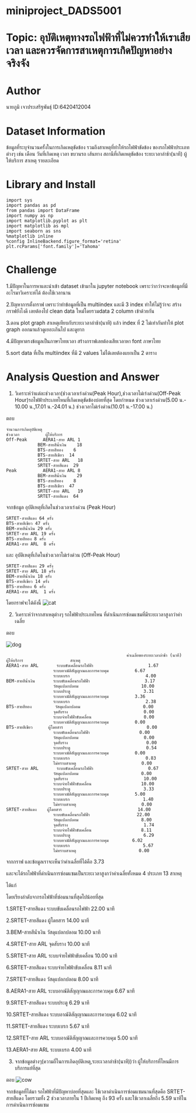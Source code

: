 # miniproject_DADS5001

# Topic: อุบัติเหตุทางรถไฟฟ้าที่ไม่ควรทำให้เราเสียเวลา และควรจัดการสาเหตุการเกิดปัญหาอย่างจริงจัง

# Author
นายภูมิ เจวประเสริฐพันธุ์ ID:6420412004 

# Dataset Information
  ข้อมูลที่ระบุจำนวนครั้งในการเกิดเหตุขัดข้อง รวมถึงสาเหตุที่ทำให้รถไฟฟ้าขัดข้อง ของรถไฟฟ้าประเภทต่างๆ เช่น เดือน วันที่เกิดเหตุ เวลา ขบวนรถ เส้นทาง สถานีที่เกิดเหตุขัดข้อง ระยะเวลาล่าช้า(นาที) ผู้ให้บริการ สาเหตุ รายละเอียด
  
# Library and Install
```
import sys
import pandas as pd
from pandas import DataFrame
import numpy as np
import matplotlib.pyplot as plt
import matplotlib as mpl
import seaborn as sns
%matplotlib inline
%config InlineBackend.figure_format='retina'
plt.rcParams['font.family']='Tahoma' 
```

  
# Challenge
  1.มีปัญหาในการหาและนำเข้า dataset เข้ามาใน jupyter notebook เพราะว่ากว่าจะหาข้อมูลที่มีอะไรมาวิเคราะห์ได้ ต้องใช้เวลานาน
  
  2.ปัญหาการตั้งกราฟ เพราะว่าทำข้อมูลที่เป็น multiindex และมี 3 index  ทำให้ไม่รู้ว่าจะ สร้างกราฟยังไงดี เลยต้องไป clean data ใหม่โดยรวมdata 2 column เข้าด้วยกัน
  
  3.ตอน plot graph สาเหตุเทียบกับระยะเวลาล่าช้า(นาที) แล้ว index ที่ 2 ไม่เท่ากันทำให้ plot graph ออกมาแล้วดูเยอะเกินไป และดูยาก
  
  4.มีปัญหาตรงข้อมูลเป็นภาษาไทยเวลา สร้างกราฟเลยต้องเสียเวลาหา font ภาษาไทย
  
  5.sort data ที่เป็น multiindex  ที่มี 2 values ไม่ได้เลยต้องแยกเป็น 2 ตาราง 


# Analysis Question and Answer

  1. วิเคราะห์ว่าแต่ละช่วงเวลา(ช่วงเวลาเร่งด่วน(Peak Hour),ช่วงเวลาไม่เร่งด่วน(Off-Peak Hour)รถไฟฟ้าประเภทไหนที่เกิดเหตุขัดข้องบ่อยที่สุด 
  โดยกำหนด
  ช่วงเวลาเร่งด่วน(5.00 น.- 10.00 น.,17.01 น.-24.01 น.)
  ช่วงเวลาไม่เร่งด่วน(10.01 น.-17.00 น.)
  
  ตอบ  	
```
จำนวนการเกิดอุบัติเหตุ
ช่วงเวลา	      ผู้ให้บริการ	
Off-Peak	  AERA1-สาย ARL	1
            BEM-สายสีน้ำเงิน	18
            BTS-สายสีทอง	6
            BTS-สายสีเขียว	14
            SRTET-สาย ARL	18
            SRTET-สายสีแดง	29
Peak	      AERA1-สาย ARL	8
            BEM-สายสีน้ำเงิน	29
            BTS-สายสีทอง	8
            BTS-สายสีเขียว	47
            SRTET-สาย ARL	19
            SRTET-สายสีแดง	64
```

จากข้อมูล อุบัติเหตุที่เกิดในช่วงเวลาเร่งด่วน (Peak Hour)
```
SRTET-สายสีแดง 64 ครั้ง
BTS-สายสีเขียว 47 ครั้ง
BEM-สายสีน้ำเงิน 29 ครั้ง
SRTET-สาย ARL 19 ครั้ง
BTS-สายสีทอง 8 ครั้ง
AERA1-สาย ARL  8 ครั้ง
```

และ อุบัติเหตุที่เกิดในช่วงเวลาไม่เร่งด่วน (Off-Peak Hour)
```
SRTET-สายสีแดง 29 ครั้ง
SRTET-สาย ARL 18 ครั้ง
BEM-สายสีน้ำเงิน 18 ครั้ง
BTS-สายสีเขียว 14 ครั้ง
BTS-สายสีทอง 6 ครั้ง
AERA1-สาย ARL  1 ครั้ง
```
โดยกราฟจะได้ดังนี้
![cat](กราฟแสดงจำนวนการเกิดอุบัติเหตุเทียบช่วงเวลา.png)

  2. วิเคราะห์ว่าจากสาเหตุต่างๆ รถไฟฟ้าประเภทไหน ที่ดำเนินการซ่อมแซมที่มีระยะเวลาสูงกว่าค่าเฉลี่ย
  
  ตอบ 
  
 ![dog](กราฟแสดงค่าเฉลี่ยระยะเวลา(นาที)ของรถไฟฟ้าแต่ละประเภท.png)
```
                                              ค่าเฉลี่ยของระยะเวลาล่าช้า (นาที)
ผู้ให้บริการ	              สาเหตุ	
AERA1-สาย ARL	    ระบบขับเคลื่อนรถไฟฟ้า	                  1.67
                  ระบบอาณัติสัญญาณและการควบคุม	        6.67
                  ระบบเบรก	                           4.00
BEM-สายสีน้ำเงิน	   ระบบขับเคลื่อนรถไฟฟ้า	                 3.17
                  วัสดุแปลกปลอม	                       10.00
                  ระบบประตู	                           3.31
                  ระบบอาณัติสัญญาณและการควบคุม	        3.36
                  ระบบเบรก	                           2.38
BTS-สายสีทอง	     วัสดุแปลกปลอม	                      0.00
                  จุดสับราง	                            0.00
                  ระบบจ่ายไฟฟ้าขับเคลื่อน	                 0.00
                  ระบบอาณัติสัญญาณและการควบคุม	        0.00
BTS-สายสีเขียว	    ผู้โดยสาร	                             0.00
                  ระบบขับเคลื่อนรถไฟฟ้า	                  0.00
                  วัสดุแปลกปลอม	                        0.00
                  จุดสับราง	                             0.00
                  ระบบประตู	                            0.54
                  ระบบอาณัติสัญญาณและการควบคุม	        0.00
                  ระบบเบรก	                           0.83
                  ไม่ทราบสาเหตุ	                        0.00
SRTET-สาย ARL	    ระบบขับเคลื่อนรถไฟฟ้า	                  0.67
                  วัสดุแปลกปลอม	                       0.00
                  จุดสับราง	                            10.00
                  ระบบจ่ายไฟฟ้าขับเคลื่อน	                10.00
                  ระบบประตู	                           3.33
                  ระบบอาณัติสัญญาณและการควบคุม	        5.00
                  ระบบเบรก	                          1.40
                  ไม่ทราบสาเหตุ	                        0.00
SRTET-สายสีแดง	  ผู้โดยสาร	                            14.00
                  ระบบขับเคลื่อนรถไฟฟ้า	                 22.00
                  วัสดุแปลกปลอม	                       8.00
                  จุดสับราง	                            1.74
                  ระบบจ่ายไฟฟ้าขับเคลื่อน	                8.11
                  ระบบประตู	                           6.29
                  ระบบอาณัติสัญญาณและการควบคุม	       6.02
                  ระบบเบรก	                          5.67
                  ไม่ทราบสาเหตุ	                       0.00
```

  จากกราฟ และข้อมูลเราจะเห็นว่าค่าเฉลี่ยที่ได้คือ 3.73
  
  และจะได้รถไฟฟ้าที่ดำเนินการซ่อมแซมเป็นระยะเวลาสูงกว่าค่าเฉลี่ยทั้งหมด 4 ประเภท 13 สาเหตุ

ได้แก่

โดยเรียงลำดับจากรถไฟฟ้าที่ซ่อมนานที่สุดไปน้อยที่สุด
                                      
1.SRTET-สายสีแดง    ระบบขับเคลื่อนรถไฟฟ้า	          22.00 นาที

2.SRTET-สายสีแดง    ผู้โดยสาร	                    14.00 นาที

3.BEM-สายสีน้ำเงิน	  วัสดุแปลกปลอม	                10.00 นาที

4.SRTET-สาย ARL	   จุดสับราง	                    10.00 นาที

5.SRTET-สาย ARL    ระบบจ่ายไฟฟ้าขับเคลื่อน	        10.00 นาที

6.SRTET-สายสีแดง    ระบบจ่ายไฟฟ้าขับเคลื่อน	         8.11 นาที

7.SRTET-สายสีแดง    วัสดุแปลกปลอม	                8.00 นาที

8.AERA1-สาย ARL	   ระบบอาณัติสัญญาณและการควบคุม	  6.67 นาที

9.SRTET-สายสีแดง    ระบบประตู	                     6.29 นาที

10.SRTET-สายสีแดง    ระบบอาณัติสัญญาณและการควบคุม	 6.02 นาที

11.SRTET-สายสีแดง    ระบบเบรก	                    5.67 นาที

12.SRTET-สาย ARL	   ระบบอาณัติสัญญาณและการควบคุม	 5.00 นาที

13.AERA1-สาย ARL	   ระบบเบรก	                    4.00 นาที


3. จากข้อมูลต่างๆ(ความถี่ในการเกิดอุบัติเหตุ,ระยะเวลาล่าช้า(นาที))ว่า ผู้ให้บริการที่ไหนมีการบริการแย่ที่สุด

ตอบ 
![cow]()


จากข้อมูลที่ได้มา รถไฟฟ้าที่มีปัญหาบ่อยที่สุดและ ใช้เวลาดำเนินการซ่อมแซมนานที่สุดคือ SRTET-สายสีแดง โดยรวมทั้ง 2 ช่วงเวลาภายใน 1 ปีเกิดเหตุ ถึง 93 ครั้ง และใช้เวลาเฉลี่ยถึง 5.59 นาทีในการดำเนินการซ่อมแซม

